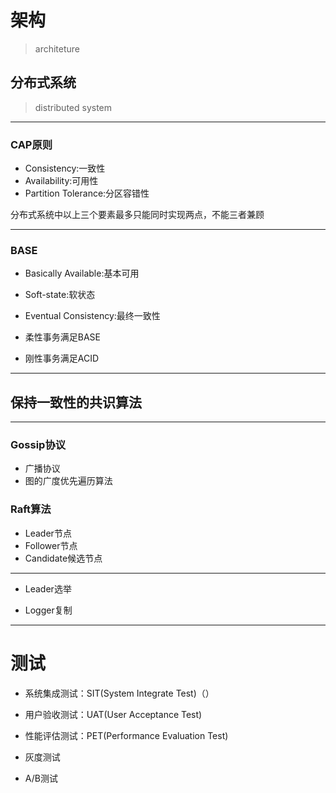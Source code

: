 # 架构
> architeture


## 分布式系统
> distributed system

---
### CAP原则
- Consistency:一致性
- Availability:可用性
- Partition Tolerance:分区容错性

分布式系统中以上三个要素最多只能同时实现两点，不能三者兼顾

---
### BASE

- Basically Available:基本可用
- Soft-state:软状态
- Eventual Consistency:最终一致性


- 柔性事务满足BASE
- 刚性事务满足ACID
---


## 保持一致性的共识算法

---
### Gossip协议
- 广播协议
- 图的广度优先遍历算法


### Raft算法

- Leader节点
- Follower节点
- Candidate候选节点

---
- Leader选举

- Logger复制


---
# 测试


- 系统集成测试：SIT(System Integrate Test)（）
- 用户验收测试：UAT(User Acceptance Test)
- 性能评估测试：PET(Performance Evaluation Test)

- 灰度测试
- A/B测试